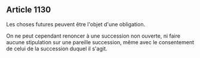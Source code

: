 Article 1130
----
Les choses futures peuvent être l'objet d'une obligation.

On ne peut cependant renoncer à une succession non ouverte, ni faire aucune
stipulation sur une pareille succession, même avec le consentement de celui de
la succession duquel il s'agit.
